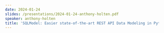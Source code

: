 ```yaml
---
date: 2024-01-24
slides: /presentations/2024-01-24-anthony-holten.pdf
speaker: anthony-holten
title: 'SQLModel: Easier state-of-the-art REST API Data Modeling in Python'
---
```

